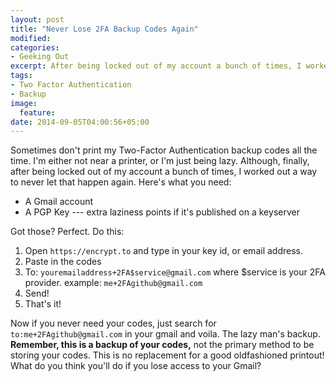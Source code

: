 ```yaml
---
layout: post
title: "Never Lose 2FA Backup Codes Again"
modified:
categories:
- Geeking Out
excerpt: After being locked out of my account a bunch of times, I worked out a way to never let that happen again.
tags:
- Two Factor Authentication
- Backup
image:
  feature:
date: 2014-09-05T04:00:56+05:00
---
```


Sometimes don't print my Two-Factor Authentication backup codes all the time. I'm either not near a printer, or I'm just being lazy. Although, finally, after being locked out of my account a bunch of times, I worked out a way to never let that happen again. Here's what you need:

+ A Gmail account
+ A PGP Key --- extra laziness points if it's published on a keyserver

Got those? Perfect. Do this:

1. Open `https://encrypt.to` and type in your key id, or email address.
2. Paste in the codes
3. To: `youremailaddress+2FA$service@gmail.com` where $service is your 2FA provider.
    example: `me+2FAgithub@gmail.com`
4. Send!
5. That's it!

Now if you never need your codes, just search for `to:me+2FAgithub@gmail.com` in your gmail and voila. The lazy man's backup. **Remember, this is a backup of your codes,** not the primary method to be storing your codes. This is no replacement for a good oldfashioned printout! What do you think you'll do if you lose access to your Gmail?